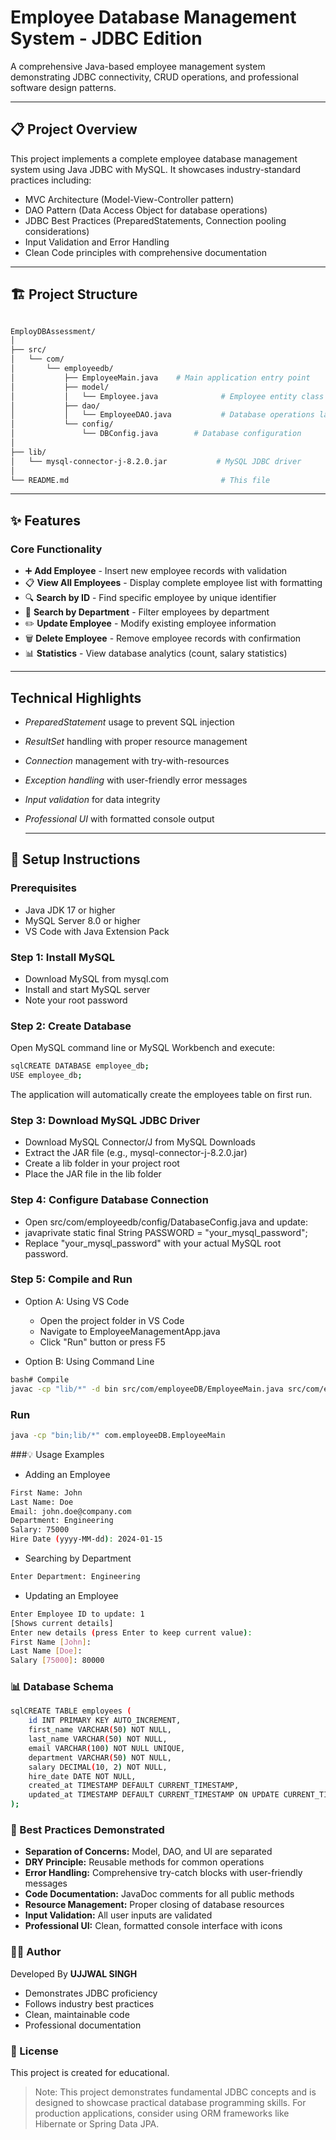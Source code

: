 # Employee Database Management System - JDBC Edition

A comprehensive Java-based employee management system demonstrating JDBC connectivity, CRUD operations, and professional software design patterns.

---

## 📋 Project Overview

This project implements a complete employee database management system using Java JDBC with MySQL. It showcases industry-standard practices including:

 - MVC Architecture (Model-View-Controller pattern)
 - DAO Pattern (Data Access Object for database operations)
 - JDBC Best Practices (PreparedStatements, Connection pooling considerations)
 - Input Validation and Error Handling
 - Clean Code principles with comprehensive documentation

---

## 🏗️ Project Structure

```bash

EmployDBAssessment/
│
├── src/
│   └── com/
│       └── employeedb/
│           ├── EmployeeMain.java    # Main application entry point
│           ├── model/
│           │   └── Employee.java              # Employee entity class
│           ├── dao/
│           │   └── EmployeeDAO.java           # Database operations layer
│           └── config/
│               └── DBConfig.java        # Database configuration
│
├── lib/
│   └── mysql-connector-j-8.2.0.jar           # MySQL JDBC driver
│
└── README.md                                  # This file

```

---

## ✨ Features
### Core Functionality
- ➕ **Add Employee** - Insert new employee records with validation
- 📋 **View All Employees** - Display complete employee list with formatting
- 🔍 **Search by ID** - Find specific employee by unique identifier
- 🏢 **Search by Department** - Filter employees by department
- ✏️ **Update Employee** - Modify existing employee information
- 🗑️ **Delete Employee** - Remove employee records with confirmation
- 📊 **Statistics** - View database analytics (count, salary statistics)

---

## Technical Highlights

- *PreparedStatement* usage to prevent SQL injection
- *ResultSet* handling with proper resource management
- *Connection* management with try-with-resources
- *Exception handling* with user-friendly error messages
- *Input validation* for data integrity
- *Professional UI* with formatted console output

  ---

##  🚀 Setup Instructions
### Prerequisites

- Java JDK 17 or higher
- MySQL Server 8.0 or higher
- VS Code with Java Extension Pack

### Step 1: Install MySQL

- Download MySQL from mysql.com
- Install and start MySQL server
- Note your root password

### Step 2: Create Database

Open MySQL command line or MySQL Workbench and execute:
```bash
sqlCREATE DATABASE employee_db;
USE employee_db;
```
The application will automatically create the employees table on first run.

### Step 3: Download MySQL JDBC Driver

- Download MySQL Connector/J from MySQL Downloads
- Extract the JAR file (e.g., mysql-connector-j-8.2.0.jar)
- Create a lib folder in your project root
- Place the JAR file in the lib folder

### Step 4: Configure Database Connection

 - Open src/com/employeedb/config/DatabaseConfig.java and update:
 - javaprivate static final String PASSWORD = "your_mysql_password";
 - Replace "your_mysql_password" with your actual MySQL root password.


### Step 5: Compile and Run
 - Option A: Using VS Code

   - Open the project folder in VS Code
   - Navigate to EmployeeManagementApp.java
   - Click "Run" button or press F5

- Option B: Using Command Line

```bash
bash# Compile
javac -cp "lib/*" -d bin src/com/employeeDB/EmployeeMain.java src/com/employeeDB/config/DBConfig.java src/com/employeeDB/dao/EmployeeDao.java src/com/employeeDB/model/Employee.java
```

### Run

```bash
java -cp "bin;lib/*" com.employeeDB.EmployeeMain  

```


###💡 Usage Examples

- Adding an Employee
```bash
First Name: John
Last Name: Doe
Email: john.doe@company.com
Department: Engineering
Salary: 75000
Hire Date (yyyy-MM-dd): 2024-01-15
```
- Searching by Department
```bash  
Enter Department: Engineering
```
- Updating an Employee
```bash 
Enter Employee ID to update: 1
[Shows current details]
Enter new details (press Enter to keep current value):
First Name [John]: 
Last Name [Doe]: 
Salary [75000]: 80000
```

### 📊 Database Schema
```bash 
sqlCREATE TABLE employees (
    id INT PRIMARY KEY AUTO_INCREMENT,
    first_name VARCHAR(50) NOT NULL,
    last_name VARCHAR(50) NOT NULL,
    email VARCHAR(100) NOT NULL UNIQUE,
    department VARCHAR(50) NOT NULL,
    salary DECIMAL(10, 2) NOT NULL,
    hire_date DATE NOT NULL,
    created_at TIMESTAMP DEFAULT CURRENT_TIMESTAMP,
    updated_at TIMESTAMP DEFAULT CURRENT_TIMESTAMP ON UPDATE CURRENT_TIMESTAMP
);
```

### 🌟 Best Practices Demonstrated

 - **Separation of Concerns:** Model, DAO, and UI are separated
 - **DRY Principle:** Reusable methods for common operations
 - **Error Handling:** Comprehensive try-catch blocks with user-friendly messages
 - **Code Documentation:** JavaDoc comments for all public methods
 - **Resource Management:** Proper closing of database resources
 - **Input Validation:** All user inputs are validated
 - **Professional UI:** Clean, formatted console interface with icons


### 👨‍💻 Author
Developed By **UJJWAL SINGH**

 - Demonstrates JDBC proficiency
 - Follows industry best practices
 - Clean, maintainable code
 - Professional documentation

### 📄 License

 This project is created for educational.

> Note:
> This project demonstrates fundamental JDBC concepts and is designed to showcase practical database programming skills. For production applications, consider using ORM frameworks like Hibernate or Spring Data JPA.
